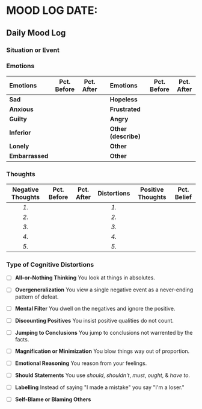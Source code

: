 # MOOD LOG DATE:

## Daily Mood Log

### Situation or Event

### Emotions

| Emotions | Pct. Before | Pct. After |     | Emotions | Pct. Before | Pct. After |
| :------- | :---------: | :--------: | :-: | :------- | :---------: | :--------: | 
| __Sad__ | | | | __Hopeless__ | | |
| __Anxious__ | | | | __Frustrated__ | | |
| __Guilty__ | | | | __Angry__ | | |
| __Inferior__ | | | | __Other (describe)__ | | |
| __Lonely__ | | | | __Other__ | | |
| __Embarrassed__ | | | | __Other__ | | |

### Thoughts

| Negative Thoughts | Pct. Before | Pct. After | Distortions | Positive Thoughts | Pct. Belief |
| :---------------: | :---------: | :--------: | :---------: | :---------------: | :---------: |
| _1._              |             |            | _1._        |                   |             |
| _2._              |             |            | _2._        |                   |             |
| _3._              |             |            | _3._        |                   |             |
| _4._              |             |            | _4._        |                   |             |
| _5._              |             |            | _5._        |                   |             |

### Type of Cognitive Distortions

-[ ] __All-or-Nothing Thinking__ You look at things in absolutes.

-[ ] __Overgeneralization__ You view a single negative event as a never-ending pattern of defeat.

-[ ] __Mental Filter__ You dwell on the negatives and ignore the positive.

-[ ] __Discounting Positives__ You insist positive qualities do not count.

-[ ] __Jumping to Conclusions__ You jump to conclusions not warrented by the facts.

-[ ] __Magnification or Minimization__ You blow things way out of proportion.

-[ ] __Emotional Reasoning__ You reason from your feelings.

-[ ] __Should Statements__ You use *should*, *shouldn't*, *must*, *ought*, & *have to*.

-[ ] __Labelling__ Instead of saying "I made a mistake" you say "I'm a loser."

-[ ] __Self-Blame or Blaming Others__ 
